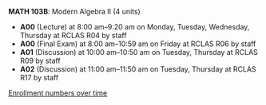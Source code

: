 **MATH 103B**: Modern Algebra II (4 units)

- **A00** (Lecture) at 8:00 am–9:20 am on Monday, Tuesday, Wednesday, Thursday at RCLAS R04 by staff
- **A00** (Final Exam) at 8:00 am–10:59 am on Friday at RCLAS R06 by staff
- **A01** (Discussion) at 10:00 am–10:50 am on Tuesday, Thursday at RCLAS R09 by staff
- **A02** (Discussion) at 11:00 am–11:50 am on Tuesday, Thursday at RCLAS R17 by staff

[Enrollment numbers over time](./MATH103B.tsv)
